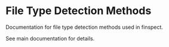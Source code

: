 # File Type Detection Methods

Documentation for file type detection methods used in finspect.

See main documentation for details.
